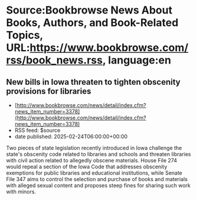 # Source:Bookbrowse News About Books, Authors, and Book-Related Topics, URL:https://www.bookbrowse.com/rss/book_news.rss, language:en

## New bills in Iowa threaten to tighten obscenity provisions for libraries
 - [http://www.bookbrowse.com/news/detail/index.cfm?news_item_number=3378](http://www.bookbrowse.com/news/detail/index.cfm?news_item_number=3378)
 - RSS feed: $source
 - date published: 2025-02-24T06:00:00+00:00

Two pieces of state legislation recently introduced in Iowa challenge the state's obscenity code related to libraries and schools and threaten libraries with civil action related to allegedly obscene materials. House File 274 would repeal a section of the Iowa Code that addresses obscenity exemptions for public libraries and educational institutions, while Senate File 347 aims to control the selection and purchase of books and materials with alleged sexual content and proposes steep fines for sharing such work with minors.

